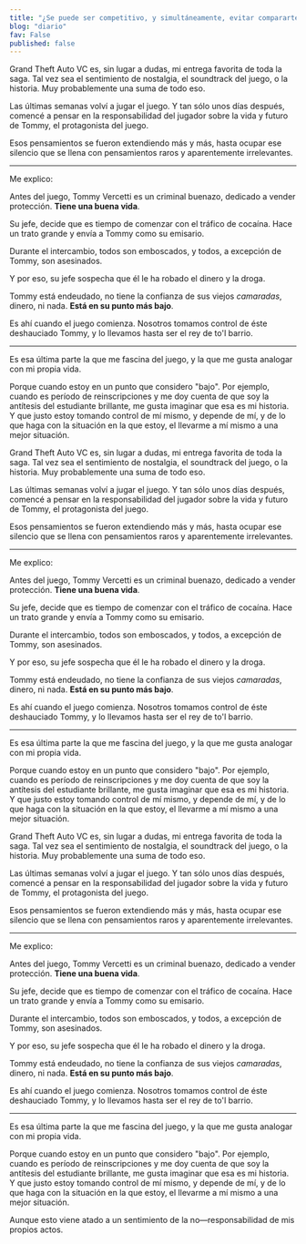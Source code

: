 ```yaml
---
title: "¿Se puede ser competitivo, y simultáneamente, evitar compararte con otros?"
blog: "diario"
fav: False
published: false
---
```


Grand Theft Auto VC es, sin lugar a dudas, mi entrega favorita de toda la saga. Tal vez sea el sentimiento de nostalgia, el soundtrack del juego, o la historia. Muy probablemente una suma de todo eso.

Las últimas semanas volví a jugar el juego. Y tan sólo unos días después, comencé a pensar en la responsabilidad del jugador sobre la vida y futuro de Tommy, el protagonista del juego.

Esos pensamientos se fueron extendiendo más y más, hasta ocupar ese silencio que se llena con pensamientos raros y aparentemente irrelevantes.

---

Me explico:

Antes del juego, Tommy Vercetti es un criminal buenazo, dedicado a vender protección. **Tiene una buena vida**.

Su jefe, decide que es tiempo de comenzar con el tráfico de cocaína. Hace un trato grande y envía a Tommy como su emisario. 

Durante el intercambio, todos son emboscados, y todos, a excepción de Tommy, son asesinados.

Y por eso, su jefe sospecha que él le ha robado el dinero y la droga. 

Tommy está endeudado, no tiene la confianza de sus viejos *camaradas*, dinero, ni nada. **Está en su punto más bajo**.

Es ahí cuando el juego comienza. Nosotros tomamos control de éste deshauciado Tommy, y lo llevamos hasta ser el rey de to'l barrio.

---

Es esa última parte la que me fascina del juego, y la que me gusta analogar con mi propia vida.

Porque cuando estoy en un punto que considero "bajo". Por ejemplo, cuando es período de reinscripciones y me doy cuenta de que soy la antítesis del estudiante brillante, me gusta imaginar que esa es mi historia. Y que justo estoy tomando control de mí mismo, y depende de mí, y de lo que haga con la situación en la que estoy, el llevarme a mí mismo a una mejor situación.

Grand Theft Auto VC es, sin lugar a dudas, mi entrega favorita de toda la saga. Tal vez sea el sentimiento de nostalgia, el soundtrack del juego, o la historia. Muy probablemente una suma de todo eso.

Las últimas semanas volví a jugar el juego. Y tan sólo unos días después, comencé a pensar en la responsabilidad del jugador sobre la vida y futuro de Tommy, el protagonista del juego.

Esos pensamientos se fueron extendiendo más y más, hasta ocupar ese silencio que se llena con pensamientos raros y aparentemente irrelevantes.

---

Me explico:

Antes del juego, Tommy Vercetti es un criminal buenazo, dedicado a vender protección. **Tiene una buena vida**.

Su jefe, decide que es tiempo de comenzar con el tráfico de cocaína. Hace un trato grande y envía a Tommy como su emisario. 

Durante el intercambio, todos son emboscados, y todos, a excepción de Tommy, son asesinados.

Y por eso, su jefe sospecha que él le ha robado el dinero y la droga. 

Tommy está endeudado, no tiene la confianza de sus viejos *camaradas*, dinero, ni nada. **Está en su punto más bajo**.

Es ahí cuando el juego comienza. Nosotros tomamos control de éste deshauciado Tommy, y lo llevamos hasta ser el rey de to'l barrio.

---

Es esa última parte la que me fascina del juego, y la que me gusta analogar con mi propia vida.

Porque cuando estoy en un punto que considero "bajo". Por ejemplo, cuando es período de reinscripciones y me doy cuenta de que soy la antítesis del estudiante brillante, me gusta imaginar que esa es mi historia. Y que justo estoy tomando control de mí mismo, y depende de mí, y de lo que haga con la situación en la que estoy, el llevarme a mí mismo a una mejor situación.

Grand Theft Auto VC es, sin lugar a dudas, mi entrega favorita de toda la saga. Tal vez sea el sentimiento de nostalgia, el soundtrack del juego, o la historia. Muy probablemente una suma de todo eso.

Las últimas semanas volví a jugar el juego. Y tan sólo unos días después, comencé a pensar en la responsabilidad del jugador sobre la vida y futuro de Tommy, el protagonista del juego.

Esos pensamientos se fueron extendiendo más y más, hasta ocupar ese silencio que se llena con pensamientos raros y aparentemente irrelevantes.

---

Me explico:

Antes del juego, Tommy Vercetti es un criminal buenazo, dedicado a vender protección. **Tiene una buena vida**.

Su jefe, decide que es tiempo de comenzar con el tráfico de cocaína. Hace un trato grande y envía a Tommy como su emisario. 

Durante el intercambio, todos son emboscados, y todos, a excepción de Tommy, son asesinados.

Y por eso, su jefe sospecha que él le ha robado el dinero y la droga. 

Tommy está endeudado, no tiene la confianza de sus viejos *camaradas*, dinero, ni nada. **Está en su punto más bajo**.

Es ahí cuando el juego comienza. Nosotros tomamos control de éste deshauciado Tommy, y lo llevamos hasta ser el rey de to'l barrio.

---

Es esa última parte la que me fascina del juego, y la que me gusta analogar con mi propia vida.

Porque cuando estoy en un punto que considero "bajo". Por ejemplo, cuando es período de reinscripciones y me doy cuenta de que soy la antítesis del estudiante brillante, me gusta imaginar que esa es mi historia. Y que justo estoy tomando control de mí mismo, y depende de mí, y de lo que haga con la situación en la que estoy, el llevarme a mí mismo a una mejor situación.

Aunque esto viene atado a un sentimiento de la no—responsabilidad de mis propios actos.